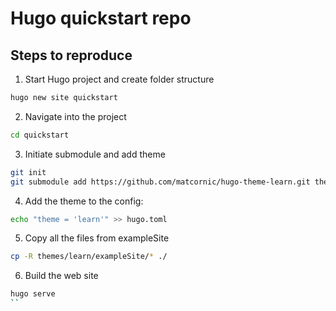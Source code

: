 # Hugo quickstart repo

## Steps to reproduce

1. Start Hugo project and create folder structure

```bash
hugo new site quickstart
```

2. Navigate into the project

```bash
cd quickstart
```

3. Initiate submodule and add theme

```bash
git init
git submodule add https://github.com/matcornic/hugo-theme-learn.git themes/learn
```

4. Add the theme to the config:

```bash
echo "theme = 'learn'" >> hugo.toml
```

5. Copy all the files from exampleSite

```bash
cp -R themes/learn/exampleSite/* ./
```

6. Build the web site

```bash
hugo serve
``